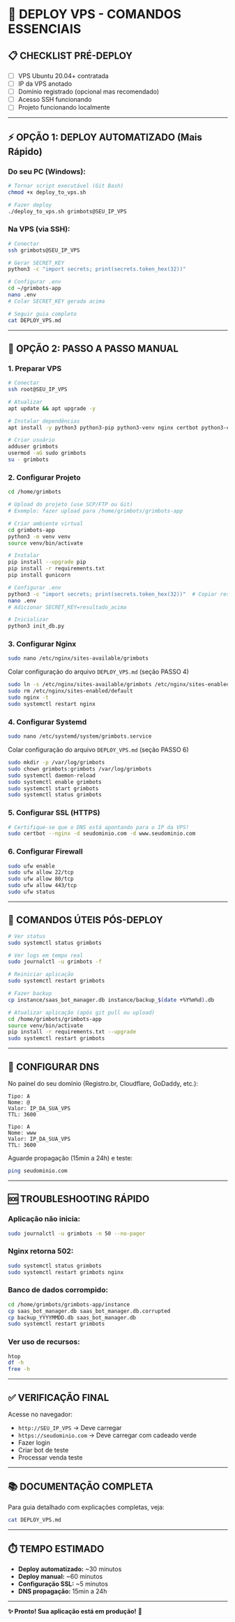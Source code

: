 # 🚀 DEPLOY VPS - COMANDOS ESSENCIAIS

## 📋 **CHECKLIST PRÉ-DEPLOY**

- [ ] VPS Ubuntu 20.04+ contratada
- [ ] IP da VPS anotado
- [ ] Domínio registrado (opcional mas recomendado)
- [ ] Acesso SSH funcionando
- [ ] Projeto funcionando localmente

---

## ⚡ **OPÇÃO 1: DEPLOY AUTOMATIZADO (Mais Rápido)**

### Do seu PC (Windows):

```bash
# Tornar script executável (Git Bash)
chmod +x deploy_to_vps.sh

# Fazer deploy
./deploy_to_vps.sh grimbots@SEU_IP_VPS
```

### Na VPS (via SSH):

```bash
# Conectar
ssh grimbots@SEU_IP_VPS

# Gerar SECRET_KEY
python3 -c "import secrets; print(secrets.token_hex(32))"

# Configurar .env
cd ~/grimbots-app
nano .env
# Colar SECRET_KEY gerada acima

# Seguir guia completo
cat DEPLOY_VPS.md
```

---

## 🔧 **OPÇÃO 2: PASSO A PASSO MANUAL**

### 1. Preparar VPS

```bash
# Conectar
ssh root@SEU_IP_VPS

# Atualizar
apt update && apt upgrade -y

# Instalar dependências
apt install -y python3 python3-pip python3-venv nginx certbot python3-certbot-nginx git ufw

# Criar usuário
adduser grimbots
usermod -aG sudo grimbots
su - grimbots
```

### 2. Configurar Projeto

```bash
cd /home/grimbots

# Upload do projeto (use SCP/FTP ou Git)
# Exemplo: fazer upload para /home/grimbots/grimbots-app

# Criar ambiente virtual
cd grimbots-app
python3 -m venv venv
source venv/bin/activate

# Instalar
pip install --upgrade pip
pip install -r requirements.txt
pip install gunicorn

# Configurar .env
python3 -c "import secrets; print(secrets.token_hex(32))"  # Copiar resultado
nano .env
# Adicionar SECRET_KEY=resultado_acima

# Inicializar
python3 init_db.py
```

### 3. Configurar Nginx

```bash
sudo nano /etc/nginx/sites-available/grimbots
```

Colar configuração do arquivo `DEPLOY_VPS.md` (seção PASSO 4)

```bash
sudo ln -s /etc/nginx/sites-available/grimbots /etc/nginx/sites-enabled/
sudo rm /etc/nginx/sites-enabled/default
sudo nginx -t
sudo systemctl restart nginx
```

### 4. Configurar Systemd

```bash
sudo nano /etc/systemd/system/grimbots.service
```

Colar configuração do arquivo `DEPLOY_VPS.md` (seção PASSO 6)

```bash
sudo mkdir -p /var/log/grimbots
sudo chown grimbots:grimbots /var/log/grimbots
sudo systemctl daemon-reload
sudo systemctl enable grimbots
sudo systemctl start grimbots
sudo systemctl status grimbots
```

### 5. Configurar SSL (HTTPS)

```bash
# Certifique-se que o DNS está apontando para o IP da VPS!
sudo certbot --nginx -d seudominio.com -d www.seudominio.com
```

### 6. Configurar Firewall

```bash
sudo ufw enable
sudo ufw allow 22/tcp
sudo ufw allow 80/tcp
sudo ufw allow 443/tcp
sudo ufw status
```

---

## 🎯 **COMANDOS ÚTEIS PÓS-DEPLOY**

```bash
# Ver status
sudo systemctl status grimbots

# Ver logs em tempo real
sudo journalctl -u grimbots -f

# Reiniciar aplicação
sudo systemctl restart grimbots

# Fazer backup
cp instance/saas_bot_manager.db instance/backup_$(date +%Y%m%d).db

# Atualizar aplicação (após git pull ou upload)
cd /home/grimbots/grimbots-app
source venv/bin/activate
pip install -r requirements.txt --upgrade
sudo systemctl restart grimbots
```

---

## 🔐 **CONFIGURAR DNS**

No painel do seu domínio (Registro.br, Cloudflare, GoDaddy, etc.):

```
Tipo: A
Nome: @
Valor: IP_DA_SUA_VPS
TTL: 3600

Tipo: A
Nome: www
Valor: IP_DA_SUA_VPS
TTL: 3600
```

Aguarde propagação (15min a 24h) e teste:
```bash
ping seudominio.com
```

---

## 🆘 **TROUBLESHOOTING RÁPIDO**

### Aplicação não inicia:
```bash
sudo journalctl -u grimbots -n 50 --no-pager
```

### Nginx retorna 502:
```bash
sudo systemctl status grimbots
sudo systemctl restart grimbots nginx
```

### Banco de dados corrompido:
```bash
cd /home/grimbots/grimbots-app/instance
cp saas_bot_manager.db saas_bot_manager.db.corrupted
cp backup_YYYYMMDD.db saas_bot_manager.db
sudo systemctl restart grimbots
```

### Ver uso de recursos:
```bash
htop
df -h
free -h
```

---

## ✅ **VERIFICAÇÃO FINAL**

Acesse no navegador:
- `http://SEU_IP_VPS` → Deve carregar
- `https://seudominio.com` → Deve carregar com cadeado verde
- Fazer login
- Criar bot de teste
- Processar venda teste

---

## 📚 **DOCUMENTAÇÃO COMPLETA**

Para guia detalhado com explicações completas, veja:
```bash
cat DEPLOY_VPS.md
```

---

## ⏱️ **TEMPO ESTIMADO**

- **Deploy automatizado:** ~30 minutos
- **Deploy manual:** ~60 minutos
- **Configuração SSL:** ~5 minutos
- **DNS propagação:** 15min a 24h

---

**✨ Pronto! Sua aplicação está em produção!** 🚀

